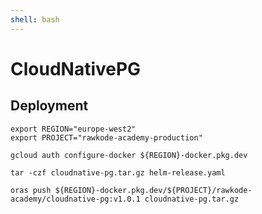 ```yaml
---
shell: bash
---
```


# CloudNativePG

## Deployment

```shell {"name": "deploy"}
export REGION="europe-west2"
export PROJECT="rawkode-academy-production"

gcloud auth configure-docker ${REGION}-docker.pkg.dev

tar -czf cloudnative-pg.tar.gz helm-release.yaml

oras push ${REGION}-docker.pkg.dev/${PROJECT}/rawkode-academy/cloudnative-pg:v1.0.1 cloudnative-pg.tar.gz
```
